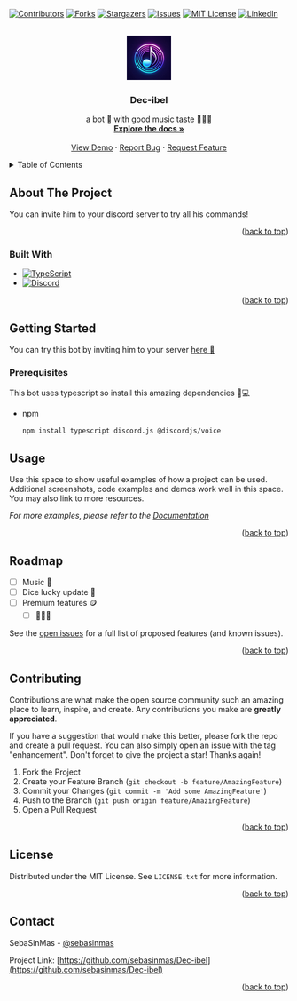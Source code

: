 <!-- Improved compatibility of back to top link: See: https://github.com/othneildrew/Best-README-Template/pull/73 -->
<a name="readme-top"></a>
<!--
*** Thanks for checking out the Best-README-Template. If you have a suggestion
*** that would make this better, please fork the repo and create a pull request
*** or simply open an issue with the tag "enhancement".
*** Don't forget to give the project a star!
*** Thanks again! Now go create something AMAZING! :D
-->



<!-- PROJECT SHIELDS -->
<!--
*** I'm using markdown "reference style" links for readability.
*** Reference links are enclosed in brackets [ ] instead of parentheses ( ).
*** See the bottom of this document for the declaration of the reference variables
*** for contributors-url, forks-url, etc. This is an optional, concise syntax you may use.
*** https://www.markdownguide.org/basic-syntax/#reference-style-links
-->
[![Contributors][contributors-shield]][contributors-url]
[![Forks][forks-shield]][forks-url]
[![Stargazers][stars-shield]][stars-url]
[![Issues][issues-shield]][issues-url]
[![MIT License][license-shield]][license-url]
[![LinkedIn][linkedin-shield]][linkedin-url]



<!-- PROJECT LOGO -->
<br />
<div align="center">
  <a href="https://github.com/sebasinmas/Dec-ibel">
    <img src="assets/decibel_logo.jpeg" alt="Logo" width="80" height="80">
  </a>

<h3 align="center">Dec-ibel</h3>

  <p align="center">
    a bot 🤖 with good music taste 🕺🪩💃
    <br />
    <a href="https://github.com/sebasinmas/Dec-ibel"><strong>Explore the docs »</strong></a>
    <br />
    <br />
    <a href="https://github.com/sebasinmas/Dec-ibel">View Demo</a>
    ·
    <a href="https://github.com/sebasinmas/Dec-ibel/issues/new?labels=bug&template=bug-report---.md">Report Bug</a>
    ·
    <a href="https://github.com/sebasinmas/Dec-ibel/issues/new?labels=enhancement&template=feature-request---.md">Request Feature</a>
  </p>
</div>



<!-- TABLE OF CONTENTS -->
<details>
  <summary>Table of Contents</summary>
  <ol>
    <li>
      <a href="#about-the-project">About The Project</a>
      <ul>
        <li><a href="#built-with">Built With</a></li>
      </ul>
    </li>
    <li>
      <a href="#getting-started">Getting Started</a>
      <ul>
        <li><a href="#prerequisites">Prerequisites</a></li>
      </ul>
    </li>
    <li><a href="#usage">Usage</a></li>
    <li><a href="#roadmap">Roadmap</a></li>
    <li><a href="#contributing">Contributing</a></li>
    <li><a href="#license">License</a></li>
    <li><a href="#contact">Contact</a></li>
  </ol>
</details>



<!-- ABOUT THE PROJECT -->
## About The Project

<!-- [![Product Name Screen Shot][product-screenshot]](https://example.com) -->

You can invite him to your discord server to try all his commands!

<p align="right">(<a href="#readme-top">back to top</a>)</p>



### Built With

* [![TypeScript][typescript]][typescript-url]
* [![Discord][discord]][discord-url]

<p align="right">(<a href="#readme-top">back to top</a>)</p>



<!-- GETTING STARTED -->
## Getting Started

You can try this bot by inviting him to your server [here 🤖](https://discord.com/oauth2/authorize?client_id=1246307693979893841&permissions=3147776&scope=bot)

### Prerequisites

This bot uses typescript so install this amazing dependencies 🤩💻
* npm
  ```sh
  npm install typescript discord.js @discordjs/voice
  ```

<!-- USAGE EXAMPLES -->
## Usage

Use this space to show useful examples of how a project can be used. Additional screenshots, code examples and demos work well in this space. You may also link to more resources.

_For more examples, please refer to the [Documentation](https://example.com)_

<p align="right">(<a href="#readme-top">back to top</a>)</p>



<!-- ROADMAP -->
## Roadmap

- [ ] Music 🕺
- [ ] Dice lucky update 🎲
- [ ] Premium features 🪙
    - [ ] 💸💸💸

See the [open issues](https://github.com/sebasinmas/Dec-ibel/issues) for a full list of proposed features (and known issues).

<p align="right">(<a href="#readme-top">back to top</a>)</p>



<!-- CONTRIBUTING -->
## Contributing

Contributions are what make the open source community such an amazing place to learn, inspire, and create. Any contributions you make are **greatly appreciated**.

If you have a suggestion that would make this better, please fork the repo and create a pull request. You can also simply open an issue with the tag "enhancement".
Don't forget to give the project a star! Thanks again!

1. Fork the Project
2. Create your Feature Branch (`git checkout -b feature/AmazingFeature`)
3. Commit your Changes (`git commit -m 'Add some AmazingFeature'`)
4. Push to the Branch (`git push origin feature/AmazingFeature`)
5. Open a Pull Request

<p align="right">(<a href="#readme-top">back to top</a>)</p>



<!-- LICENSE -->
## License

Distributed under the MIT License. See `LICENSE.txt` for more information.

<p align="right">(<a href="#readme-top">back to top</a>)</p>



<!-- CONTACT -->
## Contact

SebaSinMas - [@sebasinmas](https://twitter.com/sebitasinmas)

Project Link: [https://github.com/sebasinmas/Dec-ibel](https://github.com/sebasinmas/Dec-ibel)

<p align="right">(<a href="#readme-top">back to top</a>)</p>



<!-- ACKNOWLEDGMENTS -->
<!-- ## Acknowledgments -->

<!-- * []()
* []()
* []() -->

<!-- <p align="right">(<a href="#readme-top">back to top</a>)</p> -->



<!-- MARKDOWN LINKS & IMAGES -->
<!-- https://www.markdownguide.org/basic-syntax/#reference-style-links -->

[discord]: https://img.shields.io/badge/Discord-7289DA?style=for-the-badge&logo=discord&logoColor=white
[discord-url]: https://discord.com/
[contributors-shield]: https://img.shields.io/github/contributors/sebasinmas/Dec-ibel.svg?style=for-the-badge
[contributors-url]: https://github.com/sebasinmas/Dec-ibel/graphs/contributors
[forks-shield]: https://img.shields.io/github/forks/sebasinmas/Dec-ibel.svg?style=for-the-badge
[forks-url]: https://github.com/sebasinmas/Dec-ibel/network/members
[stars-shield]: https://img.shields.io/github/stars/sebasinmas/Dec-ibel.svg?style=for-the-badge
[stars-url]: https://github.com/sebasinmas/Dec-ibel/stargazers
[issues-shield]: https://img.shields.io/github/issues/sebasinmas/Dec-ibel.svg?style=for-the-badge
[issues-url]: https://github.com/sebasinmas/Dec-ibel/issues
[license-shield]: https://img.shields.io/github/license/sebasinmas/Dec-ibel.svg?style=for-the-badge
[license-url]: https://github.com/sebasinmas/Dec-ibel/blob/master/LICENSE.txt
[linkedin-shield]: https://img.shields.io/badge/-LinkedIn-black.svg?style=for-the-badge&logo=linkedin&colorB=555
[linkedin-url]: https://linkedin.com/in/sebastianbeni
[product-screenshot]: images/screenshot.png
[typescript]: https://shields.io/badge/TypeScript-3178C6?logo=TypeScript&logoColor=FFF&style=flat-square
[typescript-url]: https://www.typescriptlang.org/
[React.js]: https://img.shields.io/badge/React-20232A?style=for-the-badge&logo=react&logoColor=61DAFB
[React-url]: https://reactjs.org/
[Vue.js]: https://img.shields.io/badge/Vue.js-35495E?style=for-the-badge&logo=vuedotjs&logoColor=4FC08D
[Vue-url]: https://vuejs.org/
[Angular.io]: https://img.shields.io/badge/Angular-DD0031?style=for-the-badge&logo=angular&logoColor=white
[Angular-url]: https://angular.io/
[Svelte.dev]: https://img.shields.io/badge/Svelte-4A4A55?style=for-the-badge&logo=svelte&logoColor=FF3E00
[Svelte-url]: https://svelte.dev/
[Laravel.com]: https://img.shields.io/badge/Laravel-FF2D20?style=for-the-badge&logo=laravel&logoColor=white
[Laravel-url]: https://laravel.com
[Bootstrap.com]: https://img.shields.io/badge/Bootstrap-563D7C?style=for-the-badge&logo=bootstrap&logoColor=white
[Bootstrap-url]: https://getbootstrap.com
[JQuery.com]: https://img.shields.io/badge/jQuery-0769AD?style=for-the-badge&logo=jquery&logoColor=white
[JQuery-url]: https://jquery.com 